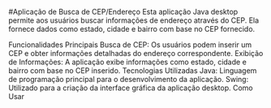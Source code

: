 #Aplicação de Busca de CEP/Endereço
Esta aplicação Java desktop permite aos usuários buscar informações de endereço através do CEP. Ela fornece dados como estado, cidade e bairro com base no CEP fornecido.

Funcionalidades Principais
Busca de CEP: Os usuários podem inserir um CEP e obter informações detalhadas do endereço correspondente.
Exibição de Informações: A aplicação exibe informações como estado, cidade e bairro com base no CEP inserido.
Tecnologias Utilizadas
Java: Linguagem de programação principal para o desenvolvimento da aplicação.
Swing: Utilizado para a criação da interface gráfica da aplicação desktop.
Como Usar

